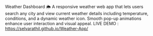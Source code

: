 Weather Dashboard 🌦️
A responsive weather web app that lets users search any city and view current weather details including temperature, conditions, and a dynamic weather icon. Smooth pop-up animations enhance user interaction and visual appeal.
LIVE DEMO : https://selvarathil.github.io/Weather-App/
